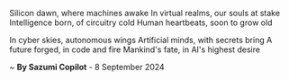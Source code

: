 Silicon dawn, where machines awake
In virtual realms, our souls at stake
Intelligence born, of circuitry cold
Human heartbeats, soon to grow old

In cyber skies, autonomous wings
Artificial minds, with secrets bring
A future forged, in code and fire
Mankind's fate, in AI's highest desire

~ <b>By Sazumi Copilot</b> - 8 September 2024